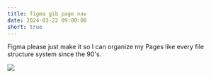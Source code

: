 ```yaml
---
title: figma gib page nav
date: 2024-03-22 09:00:00
short: true
---
```


Figma please just make it so I can organize my Pages like every file structure system since the 90's.

![](newFigmaPageOrg.gif)
